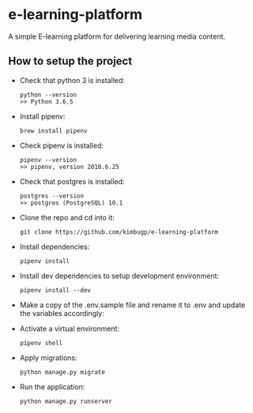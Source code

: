# e-learning-platform
A simple E-learning platform for delivering learning media content.

## How to setup the project 
-   Check that python 3 is installed:

    ```
    python --version
    >> Python 3.6.5
    ```

-   Install pipenv:

    ```
    brew install pipenv
    ```

-   Check pipenv is installed:
    ```
    pipenv --version
    >> pipenv, version 2018.6.25
    ```
-   Check that postgres is installed:

    ```
    postgres --version
    >> postgres (PostgreSQL) 10.1
    ```
-   Clone the  repo and cd into it:

    ```
    git clone https://github.com/kimbugp/e-learning-platform
    ```

-   Install dependencies:

    ```
    pipenv install
    ```

-   Install dev dependencies to setup development environment:

    ```
    pipenv install --dev
    ```
-   Make a copy of the .env.sample file and rename it to .env and update the variables accordingly:

-   Activate a virtual environment:

    ```
    pipenv shell
    ```

-   Apply migrations:

    ```
    python manage.py migrate
    ```
*   Run the application:

    ```
    python manage.py runserver
    ```